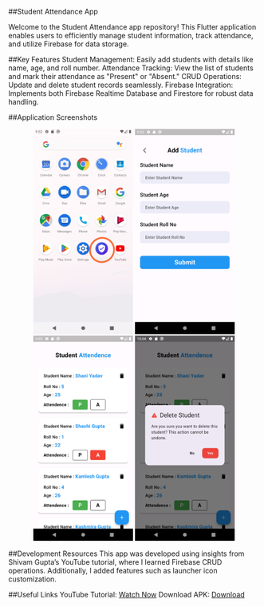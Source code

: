 ##Student Attendance App

Welcome to the Student Attendance app repository! This Flutter application enables users to efficiently manage student information, track attendance, and utilize Firebase for data storage.

##Key Features
Student Management: Easily add students with details like name, age, and roll number.
Attendance Tracking: View the list of students and mark their attendance as "Present" or "Absent."
CRUD Operations: Update and delete student records seamlessly.
Firebase Integration: Implements both Firebase Realtime Database and Firestore for robust data handling.

##Application Screenshots
<p align="center"> 
<img src="https://github.com/official-shashi/Student-Attendance/blob/main/assets/screenshot/SS1.jpg" alt="Show App Icon Android & Ios" width="200"/> 
<img src="https://github.com/official-shashi/Student-Attendance/blob/main/assets/screenshot/SS2.png" alt="Add Student Screen" width="200"/> 
<img src="https://github.com/official-shashi/Student-Attendance/blob/main/assets/screenshot/SS3.png" alt="Student List Screen" width="200"/> 
<img src="https://github.com/official-shashi/Student-Attendance/blob/main/assets/screenshot/SS4.png" alt="Student Data Delete Screen" width="200"/> 
</p>

##Development Resources
This app was developed using insights from Shivam Gupta’s YouTube tutorial, where I learned Firebase CRUD operations. Additionally, I added features such as launcher icon customization.

##Useful Links
YouTube Tutorial: [Watch Now](https://youtu.be/54kzWxQzFAc?si=cbUeDLIsHM7XpLpx)
Download APK: [Download]([https://youtu.be/54kzWxQzFAc?si=cbUeDLIsHM7XpLpx](https://github.com/official-shashi/Student-Attendance/blob/main/assets/apk/app-release.apk))


